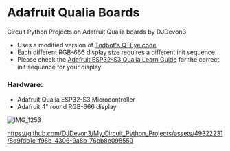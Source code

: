 # Adafruit Qualia Boards
Circuit Python Projects on Adafruit Qualia boards by DJDevon3

- Uses a modified version of [Todbot's QTEye code](https://github.com/todbot/circuitpython-tricks/tree/main/larger-tricks/eyeballs)
- Each different RGB-666 display size requires a different init sequence.
- Please check the [Adafruit ESP32-S3 Qualia Learn Guide](https://learn.adafruit.com/adafruit-qualia-esp32-s3-for-rgb666-displays) for the correct init sequence for your display.

### Hardware:
- Adafruit Qualia ESP32-S3 Microcontroller
- Adafruit 4" round RGB-666 display

![IMG_1253](https://github.com/DJDevon3/My_Circuit_Python_Projects/assets/49322231/d01fb2cf-7b7d-4c68-867a-9614732c275d)

https://github.com/DJDevon3/My_Circuit_Python_Projects/assets/49322231/8d9fdb1e-f98b-4306-9a8b-76bb8e098559

